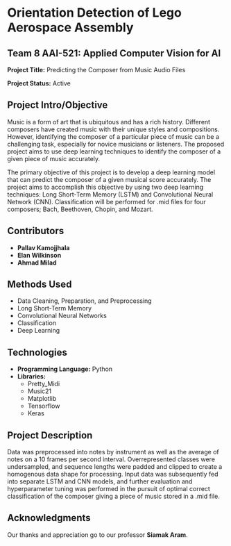 # Orientation Detection of Lego Aerospace Assembly

## Team 8 AAI-521: Applied Computer Vision for AI

**Project Title:** Predicting the Composer from Music Audio Files

**Project Status:** Active

## Project Intro/Objective

Music is a form of art that is ubiquitous and has a rich history. Different composers have created music with their unique styles and compositions. However, identifying the composer of a particular piece of music can be a challenging task, especially for novice musicians or listeners. The proposed project aims to use deep learning techniques to identify the composer of a given piece of music accurately.

The primary objective of this project is to develop a deep learning model that can predict the composer of a given musical score accurately. The project aims to accomplish this objective by using two deep learning techniques: Long Short-Term Memory (LSTM) and Convolutional Neural Network (CNN). Classification will be performed for .mid files for four composers; Bach, Beethoven, Chopin, and Mozart.

## Contributors

- **Pallav Kamojjhala**
- **Elan Wilkinson**
- **Ahmad Milad**

## Methods Used

- Data Cleaning, Preparation, and Preprocessing
- Long Short-Term Memory
- Convolutional Neural Networks
- Classification
- Deep Learning

## Technologies

- **Programming Language:** Python
- **Libraries:** 
  - Pretty_Midi
  - Music21
  - Matplotlib
  - Tensorflow
  - Keras

## Project Description

Data was preprocessed into notes by instrument as well as the average of notes on a 10 frames per second interval. Overrepresented classes were undersampled, and sequence lengths were padded and clipped to create a homogenous data shape for processing. Input data was subsequently fed into separate LSTM and CNN models, and further evaluation and hyperparameter tuning was performed in the pursuit of optimal correct classification of the composer giving a piece of music stored in a .mid file.
## Acknowledgments

Our thanks and appreciation go to our professor **Siamak Aram**.
